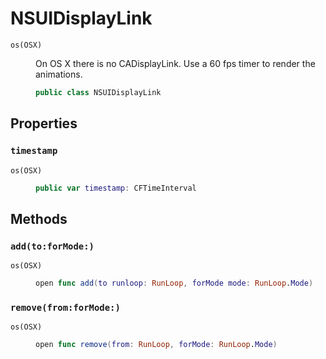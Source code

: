 # NSUIDisplayLink

<dl>
<dt><code>os(OSX)</code></dt>
<dd>

On OS X there is no CADisplayLink. Use a 60 fps timer to render the animations.

``` swift
public class NSUIDisplayLink
```

</dd>
</dl>

## Properties

### `timestamp`

<dl>
<dt><code>os(OSX)</code></dt>
<dd>

``` swift
public var timestamp: CFTimeInterval
```

</dd>
</dl>

## Methods

### `add(to:forMode:)`

<dl>
<dt><code>os(OSX)</code></dt>
<dd>

``` swift
open func add(to runloop: RunLoop, forMode mode: RunLoop.Mode)
```

</dd>
</dl>

### `remove(from:forMode:)`

<dl>
<dt><code>os(OSX)</code></dt>
<dd>

``` swift
open func remove(from: RunLoop, forMode: RunLoop.Mode)
```

</dd>
</dl>
